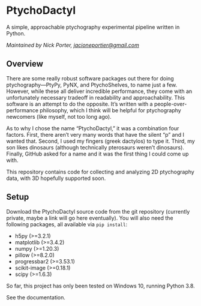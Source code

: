 # PtychoDactyl
A simple, approachable ptychography experimental pipeline written in Python.

*Maintained by Nick Porter, jacioneportier@gmail.com*

## Overview
There are some really robust software packages out there for doing ptychography—PtyPy, PyNX, and PtychoShelves, to name just a few. However, while these all deliver incredible performance, they come with an unfortunately necessary tradeoff in readability and approachability. This software is an attempt to do the opposite. It’s written with a people-over-performance philosophy, which I think will be helpful for ptychography newcomers (like myself, not too long ago).

As to why I chose the name “PtychoDactyl,” it was a combination four factors. First, there aren’t very many words that have the silent “p” and I wanted that. Second, I used my fingers (greek dactylos) to type it. Third, my son likes dinosaurs (although technically pterosaurs weren’t dinosaurs). Finally, GitHub asked for a name and it was the first thing I could come up with.

This repository contains code for collecting and analyzing 2D ptychography data, with 3D hopefully supported soon. 

## Setup
Download the PtychoDactyl source code from the git repository (currently private, maybe a link will go here eventually). You will also need the following packages, all available via `pip install`:
*  h5py (>=3.2.1)
*  matplotlib (>=3.4.2)
*  numpy (>=1.20.3)
*  pillow (>=8.2.0)
*  progressbar2 (>=3.53.1)
*  scikit-image (>=0.18.1)
*  scipy (>=1.6.3)

So far, this project has only been tested on Windows 10, running Python 3.8.

See the documentation.

